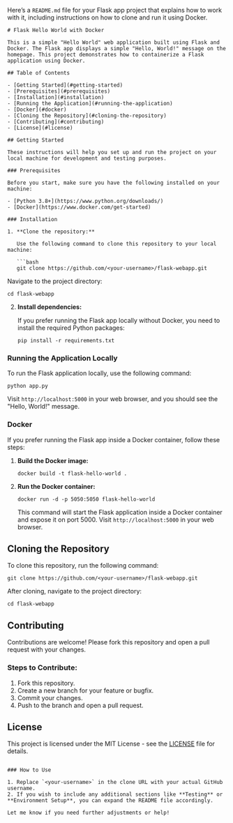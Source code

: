 Here’s a `README.md` file for your Flask app project that explains how to work with it, including instructions on how to clone and run it using Docker.

```
# Flask Hello World with Docker

This is a simple "Hello World" web application built using Flask and Docker. The Flask app displays a simple "Hello, World!" message on the homepage. This project demonstrates how to containerize a Flask application using Docker.

## Table of Contents

- [Getting Started](#getting-started)
- [Prerequisites](#prerequisites)
- [Installation](#installation)
- [Running the Application](#running-the-application)
- [Docker](#docker)
- [Cloning the Repository](#cloning-the-repository)
- [Contributing](#contributing)
- [License](#license)

## Getting Started

These instructions will help you set up and run the project on your local machine for development and testing purposes.

### Prerequisites

Before you start, make sure you have the following installed on your machine:

- [Python 3.8+](https://www.python.org/downloads/)
- [Docker](https://www.docker.com/get-started)

### Installation

1. **Clone the repository:**

   Use the following command to clone this repository to your local machine:

   ```bash
   git clone https://github.com/<your-username>/flask-webapp.git
   ```

   Navigate to the project directory:

   ```
   cd flask-webapp
   ```

2. **Install dependencies:**

   If you prefer running the Flask app locally without Docker, you need to install the required Python packages:

   ```
   pip install -r requirements.txt
   ```

### Running the Application Locally

To run the Flask application locally, use the following command:

```
python app.py
```

Visit `http://localhost:5000` in your web browser, and you should see the "Hello, World!" message.

### Docker

If you prefer running the Flask app inside a Docker container, follow these steps:

1. **Build the Docker image:**

   ```
   docker build -t flask-hello-world .
   ```

2. **Run the Docker container:**

   ```
   docker run -d -p 5050:5050 flask-hello-world
   ```

   This command will start the Flask application inside a Docker container and expose it on port 5000. Visit `http://localhost:5000` in your web browser.

## Cloning the Repository

To clone this repository, run the following command:

```
git clone https://github.com/<your-username>/flask-webapp.git
```

After cloning, navigate to the project directory:

```
cd flask-webapp
```

## Contributing

Contributions are welcome! Please fork this repository and open a pull request with your changes.

### Steps to Contribute:

1. Fork this repository.
2. Create a new branch for your feature or bugfix.
3. Commit your changes.
4. Push to the branch and open a pull request.

## License

This project is licensed under the MIT License - see the [LICENSE](LICENSE) file for details.
```

### How to Use

1. Replace `<your-username>` in the clone URL with your actual GitHub username.
2. If you wish to include any additional sections like **Testing** or **Environment Setup**, you can expand the README file accordingly.

Let me know if you need further adjustments or help!

